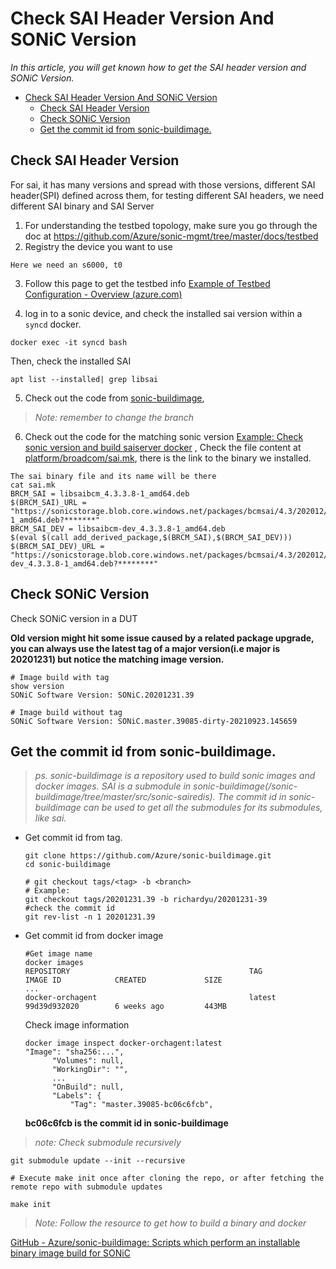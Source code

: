# Check SAI Header Version And SONiC Version
*In this article, you will get known how to get the SAI header version and SONiC Version.*

- [Check SAI Header Version And SONiC Version](#check-sai-header-version-and-sonic-version)
  - [Check SAI Header Version](#check-sai-header-version)
  - [Check SONiC Version](#check-sonic-version)
  - [Get the commit id from sonic-buildimage.](#get-the-commit-id-from-sonic-buildimage)

## Check SAI Header Version

For sai, it has many versions and spread with those versions, different SAI header(SPI) defined across them, for testing different SAI headers, we need different SAI binary and SAI Server
	
1. For understanding the testbed topology, make sure you go through the doc at 
https://github.com/Azure/sonic-mgmt/tree/master/docs/testbed
2. Registry the device you want to use
```
Here we need an s6000, t0
```
3. Follow this page to get the testbed info 
[Example of Testbed Configuration - Overview (azure.com)](https://github.com/Azure/sonic-mgmt/blob/master/docs/testbed/README.testbed.Example.Config.md)

4. log in to a sonic device, and check the installed sai version within a `syncd` docker.
```
docker exec -it syncd bash
```
Then, check the installed SAI
```
apt list --installed| grep libsai
```
5. Check out the code from [sonic-buildimage](https://github.com/Azure/sonic-buildimage.git), 
> *Note: remember to change the branch*
6. Check out the code for the matching sonic version [Example: Check sonic version and build saiserver docker](CheckVersion.md#check-sonic-version) ,
Check the file content at [platform/broadcom/sai.mk](https://github.com/Azure/sonic-buildimage/blob/master/platform/broadcom/sai.mk), there is the link to the binary we installed.
```
The sai binary file and its name will be there
cat sai.mk
BRCM_SAI = libsaibcm_4.3.3.8-1_amd64.deb
$(BRCM_SAI)_URL = "https://sonicstorage.blob.core.windows.net/packages/bcmsai/4.3/202012/libsaibcm_4.3.3.8-1_amd64.deb?*******"
BRCM_SAI_DEV = libsaibcm-dev_4.3.3.8-1_amd64.deb
$(eval $(call add_derived_package,$(BRCM_SAI),$(BRCM_SAI_DEV)))
$(BRCM_SAI_DEV)_URL = "https://sonicstorage.blob.core.windows.net/packages/bcmsai/4.3/202012/libsaibcm-dev_4.3.3.8-1_amd64.deb?********"
```

## Check SONiC Version

Check SONiC version in a DUT

   **Old version might hit some issue caused by a related package upgrade, you can always use the latest tag of a major version(i.e major is 20201231) but notice the matching image version.**

   ```
   # Image build with tag
   show version
   SONiC Software Version: SONiC.20201231.39
   ```
   ```
   # Image build without tag
   SONiC Software Version: SONiC.master.39085-dirty-20210923.145659
   ```


##  Get the commit id from sonic-buildimage.

   > *ps. sonic-buildimage is a repository used to build sonic images and docker images. SAI is a submodule in sonic-buildimage(/sonic-buildimage/tree/master/src/sonic-sairedis). The commit id in sonic-buildimage can be used to get all the submodules for its submodules, like sai.*

   - Get commit id from tag.

      ```	
      git clone https://github.com/Azure/sonic-buildimage.git
      cd sonic-buildimage

      # git checkout tags/<tag> -b <branch>
      # Example:
      git checkout tags/20201231.39 -b richardyu/20201231-39
      #check the commit id
      git rev-list -n 1 20201231.39
      ```
   - Get commit id from docker image
      ```
      #Get image name
      docker images
      REPOSITORY                                        TAG                                  IMAGE ID            CREATED             SIZE   
      ...   
      docker-orchagent                                  latest                               99d39d932020        6 weeks ago         443MB
      ```
      Check image information
      ```
      docker image inspect docker-orchagent:latest
      "Image": "sha256:...",
            "Volumes": null,
            "WorkingDir": "",
            ...
            "OnBuild": null,
            "Labels": {
                "Tag": "master.39085-bc06c6fcb",

      ```
      **bc06c6fcb is the commit id in sonic-buildimage** 

   > *note: Check submodule recursively*
   ```
   git submodule update --init --recursive

   # Execute make init once after cloning the repo, or after fetching the remote repo with submodule updates

   make init
   ```
   > *Note: Follow the resource to get how to build a binary and docker*

   [GitHub - Azure/sonic-buildimage: Scripts which perform an installable binary image build for SONiC](https://github.com/Azure/sonic-buildimage)
